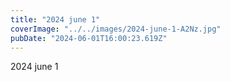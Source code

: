 ```yaml
---
title: "2024 june 1"
coverImage: "../../images/2024-june-1-A2Nz.jpg"
pubDate: "2024-06-01T16:00:23.619Z"
---
```


2024 june 1
